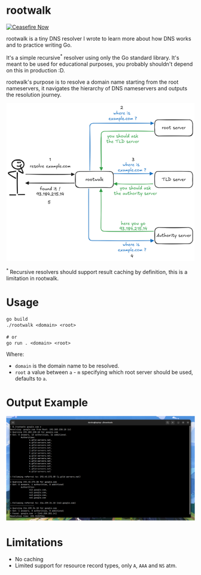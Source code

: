 # rootwalk

[![Ceasefire Now](https://badge.techforpalestine.org/default)](https://techforpalestine.org/learn-more)

rootwalk is a tiny DNS resolver I wrote to learn more about how 
DNS works and to practice writing Go. 

It's a simple recursive<sup>*</sup> 
resolver using only the Go standard library. It's meant 
to be used for educational purposes, you probably shouldn't depend 
on this in production :D.

rootwalk's purpose is to resolve a domain name starting from the 
root nameservers, it navigates the hierarchy of DNS nameservers 
and outputs the resolution journey.

![](./docs/cycle.png)

<sup>*</sup> Recursive resolvers should support result caching 
by definition, this is a limitation in rootwalk.

# Usage

```shell
go build
./rootwalk <domain> <root>

# or
go run . <domain> <root>
```
Where:
- `domain` is the domain name to be resolved.
- `root` a value between `a` - `m` specifying which root server 
should be used, defaults to `a`.

# Output Example

![alt text](/docs/example.png)

# Limitations

- No caching
- Limited support for resource record types, only `A`, `AAA` and `NS` atm.

